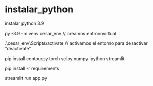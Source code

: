 # instalar_python

instalar python 3.9

py -3.9 -m venv cesar_env // creamos entronovirtual

.\cesar_env\Scripts\activate // activamos el entorno para desactivar "deactivate"

pip install contourpy torch scipy numpy ipython streamlit

pip install -r requirements

streamlit run app.py